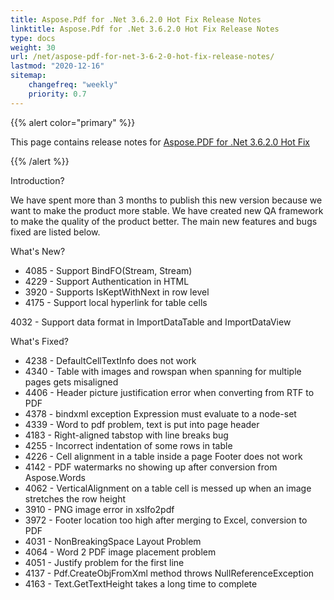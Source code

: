 ```yaml
---
title: Aspose.Pdf for .Net 3.6.2.0 Hot Fix Release Notes
linktitle: Aspose.Pdf for .Net 3.6.2.0 Hot Fix Release Notes
type: docs
weight: 30
url: /net/aspose-pdf-for-net-3-6-2-0-hot-fix-release-notes/
lastmod: "2020-12-16"
sitemap:
    changefreq: "weekly"
    priority: 0.7
---
```


{{% alert color="primary" %}}

This page contains release notes for [Aspose.PDF for .Net 3.6.2.0 Hot Fix](http://www.aspose.com/downloads/pdf/net/new-releases/aspose.pdf-for-.net-3.6.2.0-hot-fix/)

{{% /alert %}}

Introduction?

We have spent more than 3 months to publish this new version because we want to
make the product more stable. We have created new QA framework to make the
quality of the product better. The main new features and bugs fixed are listed
below.

What's New?

- 4085 - Support
  BindFO(Stream, Stream)
- 4229 - Support
  Authentication in HTML
- 3920 - Supports
  IsKeptWithNext in row level
- 4175 - Support
  local hyperlink for table cells

4032 -
Support data
format in ImportDataTable and ImportDataView

What's Fixed?

- 4238 - DefaultCellTextInfo
  does not work
- 4340 - Table
  with images and rowspan when spanning for multiple pages gets misaligned
- 4406 - Header
  picture justification error when converting from RTF to PDF
- 4378 - bindxml
  exception Expression must evaluate to a node-set
- 4339 - Word
  to pdf problem, text is put into page header
- 4183 - Right-aligned
  tabstop with line breaks bug
- 4255 -
  Incorrect
  indentation of some rows in table 
- 4226 - Cell
  alignment in a table inside a page Footer does not work
- 4142 - PDF
  watermarks no showing up after conversion from Aspose.Words
- 4062 - VerticalAlignment
  on a table cell is messed up when an image stretches the row height
- 3910 - PNG
  image error in xslfo2pdf
- 3972 - Footer
  location too high after merging to Excel, conversion to PDF
- 4031 - NonBreakingSpace
  Layout Problem
- 4064 - Word
  2 PDF image placement problem
- 4051 - Justify
  problem for the first line
- 4137 - Pdf.CreateObjFromXml
  method throws NullReferenceException
- 4163 - Text.GetTextHeight
  takes a long time to complete
